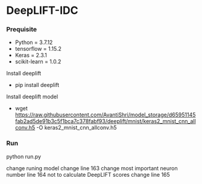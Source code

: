 # DeepLIFT-IDC #

### Prequisite ###

* Python = 3.7.12
* tensorflow = 1.15.2
* Keras = 2.3.1
* scikit-learn = 1.0.2

Install deeplift
* pip install deeplift

Install deeplift model
* wget https://raw.githubusercontent.com/AvantiShri/model_storage/d65951145fab2ad5de91b3c5f1bca7c378fabf93/deeplift/mnist/keras2_mnist_cnn_allconv.h5 -O keras2_mnist_cnn_allconv.h5


### Run ###

python run.py

change runing model change line 163
change most important neuron number line 164
not to calculate DeepLIFT scores change line 165
